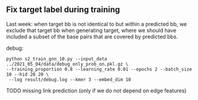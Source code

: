 
## Fix target label during training

Last week: when target bb is not identical to but within a predicted bb,
we exclude that target bb when generating target, where we should have included
a subset of the base pairs that are covered by predicted bbs.


debug:

```
python s2_train_gnn_10.py --input_data ../2021_05_04/data/debug_only_prob_on.pkl.gz \
--training_proportion 0.8 --learning_rate 0.01 --epochs 2 --batch_size 10 --hid 20 20 \
 --log result/debug.log --kmer 3 --embed_dim 10
```



TODO missing link prediction (only if we do not depend on edge features)


